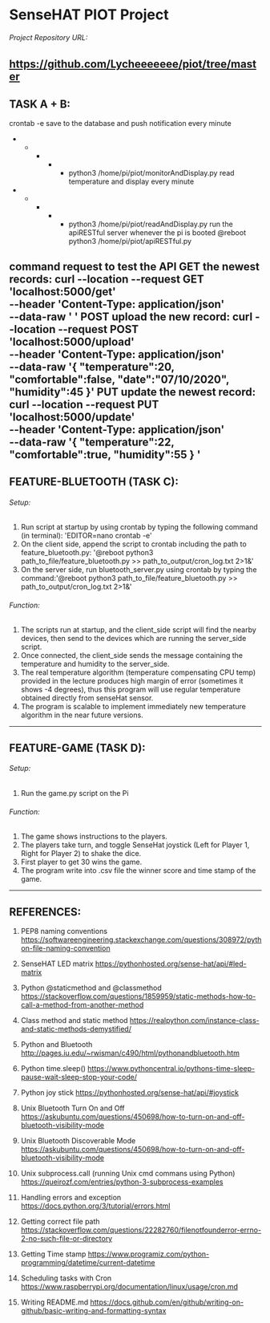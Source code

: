 # SenseHAT PIOT Project
###### Project Repository URL:
https://github.com/Lycheeeeeee/piot/tree/master 
----
## TASK A + B:
crontab -e
save to the database and push notification every minute
* * * * * python3 /home/pi/piot/monitorAndDisplay.py
read temperature and display every minute
* * * * * python3 /home/pi/piot/readAndDisplay.py
run the apiRESTful server whenever the pi is booted
@reboot python3 /home/pi/piot/apiRESTful.py

command request to test the API
GET the newest records:
  curl --location --request GET 'localhost:5000/get' \
  --header 'Content-Type: application/json' \
  --data-raw '
  '
POST upload the new record:
  curl --location --request POST 'localhost:5000/upload' \
  --header 'Content-Type: application/json' \
  --data-raw '{	
  "temperature":20,
	"comfortable":false,
	"date":"07/10/2020",
	"humidity":45
  }'
PUT update the newest record:
  curl --location --request PUT 'localhost:5000/update' \
  --header 'Content-Type: application/json' \
  --data-raw '{	
	"temperature":22,
	"comfortable":true,
	"humidity":55
  }
  '
----
## FEATURE-BLUETOOTH (TASK C):
###### Setup: 
1. Run script at startup by using crontab by typing the following command (in terminal): 'EDITOR=nano crontab -e'
2. On the client side, append the script to crontab including the path to feature_bluetooth.py: '@reboot python3 path_to_file/feature_bluetooth.py >> path_to_output/cron_log.txt 2>1&'
3. On the server side, run bluetooth_server.py using crontab by typing the command:'@reboot python3 path_to_file/feature_bluetooth.py >> path_to_output/cron_log.txt 2>1&'

###### Function:
1. The scripts run at startup, and the client_side script will find the nearby devices, then send to the devices which are running the server_side script.
2. Once connected, the client_side sends the message containing the temperature and humidity to the server_side.
3. The real temperature algorithm (temperature compensating CPU temp) provided in the lecture produces high margin of error (sometimes it shows -4 degrees), thus this program will use regular temperature obtained directly from senseHat sensor. 
4. The program is scalable to implement immediately new temperature algorithm in the near future versions.
----
## FEATURE-GAME (TASK D):
###### Setup: 
1. Run the game.py script on the Pi

###### Function:
1. The game shows instructions to the players.
2. The players take turn, and toggle SenseHat joystick (Left for Player 1, Right for Player 2) to shake the dice.
3. First player to get 30 wins the game.
4. The program write into .csv file the winner score and time stamp of the game.
----
## REFERENCES: 
1. PEP8 naming conventions
https://softwareengineering.stackexchange.com/questions/308972/python-file-naming-convention

2. SenseHAT LED matrix
https://pythonhosted.org/sense-hat/api/#led-matrix

3. Python @staticmethod and @classmethod
https://stackoverflow.com/questions/1859959/static-methods-how-to-call-a-method-from-another-method

4. Class method and static method
https://realpython.com/instance-class-and-static-methods-demystified/

5. Python and Bluetooth
http://pages.iu.edu/~rwisman/c490/html/pythonandbluetooth.htm

6. Python time.sleep()
https://www.pythoncentral.io/pythons-time-sleep-pause-wait-sleep-stop-your-code/

7. Python joy stick
https://pythonhosted.org/sense-hat/api/#joystick

8. Unix Bluetooth Turn On and Off
https://askubuntu.com/questions/450698/how-to-turn-on-and-off-bluetooth-visibility-mode

9. Unix Bluetooth Discoverable Mode
https://askubuntu.com/questions/450698/how-to-turn-on-and-off-bluetooth-visibility-mode

10. Unix subprocess.call (running Unix cmd commans using Python)
https://queirozf.com/entries/python-3-subprocess-examples

11. Handling errors and exception
https://docs.python.org/3/tutorial/errors.html

12. Getting correct file path
https://stackoverflow.com/questions/22282760/filenotfounderror-errno-2-no-such-file-or-directory

13. Getting Time stamp
https://www.programiz.com/python-programming/datetime/current-datetime

14. Scheduling tasks with Cron
https://www.raspberrypi.org/documentation/linux/usage/cron.md

15. Writing README.md
https://docs.github.com/en/github/writing-on-github/basic-writing-and-formatting-syntax